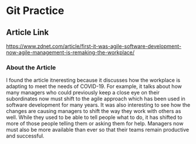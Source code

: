 # Git Practice

## Article Link
https://www.zdnet.com/article/first-it-was-agile-software-development-now-agile-management-is-remaking-the-workplace/


### About the Article

I found the article itneresting because it discusses how the workplace is adapting to meet the needs of COVID-19. For example,
it talks about how many managers who could previously keep a close eye on their subordinates now must shift to the agile approach
which has been used in software development for many years. It was also interesting to see how the changes are causing managers to shift 
the way they work with others as well. While they used to be able to tell people what to do, it has shifted to more of those people telling 
them or asking them for help. Managers now must also be more available than ever so that their teams remain productive and successful. 